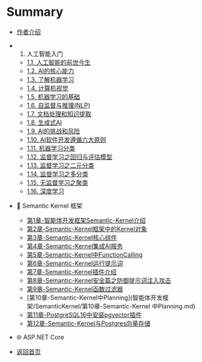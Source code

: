 # Summary

* [作者介绍](自我介绍.md)

* 1. 人工智能入门
  * [1.1. 人工智能的前世今生](人工智能基础/第1章-人工智能的前世今生.md)
  * [1.2. AI的核心能力](人工智能基础/第2章-AI的核心能力.md)
  - [1.3. 了解机器学习](人工智能基础/第3章-了解机器学习.md)
  - [1.4. 计算机视觉](人工智能基础/第4章-计算机视觉.md)
  - [1.5. 机器学习的基础](人工智能基础/第5章-机器学习的基础.md)
  - [1.6. 自监督与推理(NLP)](人工智能基础/第6章-自监督与推理(NLP).md)
  - [1.7. 文档处理和知识提取](人工智能基础/第7章-文档处理和知识提取.md)
  - [1.8. 生成式AI](人工智能基础/第8章-生成式AI.md)
  - [1.9. AI的挑战和风险](人工智能基础/第9章-AI的挑战和风险.md)
  - [1.10. AI软件开发遵循六大原则](人工智能基础/第10章-AI软件开发遵循六大原则.md)
  - [1.11. 机器学习分类](人工智能基础/第11章-机器学习分类.md)
  - [1.12. 监督学习之回归与评估模型](人工智能基础/第12章-监督学习之回归与评估模型.md)
  - [1.13. 监督学习之二元分类](人工智能基础/第13章-监督学习之二元分类.md)
  - [1.14. 监督学习之多分类](人工智能基础/第14章-监督学习之多分类.md)
  - [1.15. 无监督学习之聚类](人工智能基础/第15章-无监督学习之聚类.md)
  - [1.16. 深度学习](人工智能基础/第16章-深度学习.md)

- 🧩 Semantic Kernel 框架

  - [第1章-智能体开发框架Semantic-Kernel介绍](智能体开发框架/SemanticKernel/第1章-智能体开发框架Semantic-Kernel介绍.md)
  - [第2章-Semantic-Kernel框架中的Kernel对象](智能体开发框架/SemanticKernel/第2章-Semantic-Kernel框架中的Kernel对象.md)
  - [第3章-Semantic-Kernel核心组件](智能体开发框架/SemanticKernel/第3章-Semantic-Kernel核心组件.md)
  - [第4章-Semantic-Kernel集成AI服务](智能体开发框架/SemanticKernel/第4章-Semantic-Kernel集成AI服务.md)
  - [第5章-Semantic-Kernel中FunctionCalling](智能体开发框架/SemanticKernel/第5章-Semantic-Kernel中FunctionCalling.md)
  - [第6章-Semantic-Kernel运行提示词](智能体开发框架/SemanticKernel/第6章-Semantic-Kernel运行提示词.md)
  - [第7章-Semantic-Kernel插件介绍](智能体开发框架/SemanticKernel/第7章-Semantic-Kernel插件介绍.md)
  - [第8章-Semantic-Kernel安全篇之防御提示词注入攻击](智能体开发框架/SemanticKernel/第8章-Semantic-Kernel安全篇之防御提示词注入攻击.md)
  - [第9章-Semantic-Kernel函数过滤器](智能体开发框架/SemanticKernel/第9章-Semantic-Kernel函数过滤器.md)
  - [第10章-Semantic-Kernel中Planning](智能体开发框架/SemanticKernel/第10章-Semantic-Kernel 中Planning.md)
  - [第11章-PostgreSQL16中安装pgvector插件](智能体开发框架/SemanticKernel/第11章-PostgreSQL16中安装pgvector插件.md)
  - [第12章-Semantic-Kernel与Postgres向量存储](智能体开发框架/SemanticKernel/第12章-Semantic-Kernel与Postgres向量存储.md)
- 🌐 ASP.NET Core 


- [返回首页](自我介绍.md)
